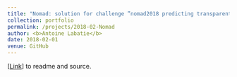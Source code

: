 ```yaml
---
title: "Nomad: solution for challenge ”nomad2018 predicting transparent conductors” (using: SVR + model stacking, CNN)"
collection: portfolio
permalink: /projects/2018-02-Nomad
author: <b>Antoine Labatie</b>
date: 2018-02-01
venue: GitHub
---
```


[[Link](https://github.com/alabatie/Nomad)] to readme and source.
<br>
<br>
